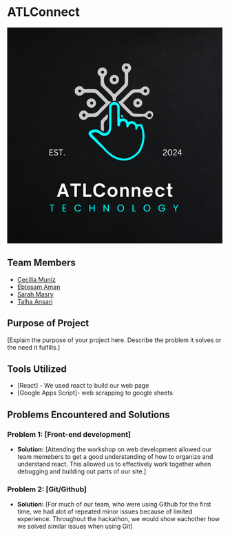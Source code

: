 # ATLConnect
![ATLConnect Logo](./atl-connect/public/ATLconnectLogo(1).png)

## Team Members
- [Cecilia Muniz](https://github.com/ceciliamuniz)
- [Ebtesam Aman](https://github.com/ebtesama1)
- [Sarah Masry](https://github.com/sarahmsry)
- [Talha Ansari](https://github.com/VetinariLives)

## Purpose of Project
[Explain the purpose of your project here. Describe the problem it solves or the need it fulfills.]

## Tools Utilized
- [React] - We used react to build our web page
- [Google Apps Script]- web scrapping to google sheets

## Problems Encountered and Solutions
### Problem 1: [Front-end development]
- **Solution:** [Attending the workshop on web development allowed our team memebers to get a good understanding of how to organize and understand react. This allowed us to effectively work together when debugging and building out parts of our site.]

### Problem 2: [Git/Github]
- **Solution:** [For much of our team, who were using Github for the first time, we had alot of repeated minor issues because of limited experience. Throughout the hackathon, we would show eachother how we solved similar issues when using Git]



